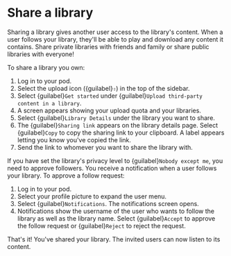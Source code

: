 # Share a library

Sharing a library gives another user access to the library's content. When a user follows your library, they'll be able to play and download any content it contains. Share private libraries with friends and family or share public libraries with everyone!

To share a library you own:

1. Log in to your pod.
2. Select the upload icon ({guilabel}`⇧`) in the top of the sidebar.
3. Select {guilabel}`Get started` under {guilabel}`Upload third-party content in a library`.
4. A screen appears showing your upload quota and your libraries.
5. Select {guilabel}`Library Details` under the library you want to share.
6. The {guilabel}`Sharing link` appears on the library details page. Select {guilabel}`Copy` to copy the sharing link to your clipboard. A label appears letting you know you've copied the link.
7. Send the link to whomever you want to share the library with.

If you have set the library's privacy level to {guilabel}`Nobody except me`, you need to approve followers. You receive a notification when a user follows your library. To approve a follow request:

1. Log in to your pod.
2. Select your profile picture to expand the user menu.
3. Select {guilabel}`Notifications`. The notifications screen opens.
4. Notifications show the username of the user who wants to follow the library as well as the library name. Select {guilabel}`Accept` to approve the follow request or {guilabel}`Reject` to reject the request.

That's it! You've shared your library. The invited users can now listen to its content.
